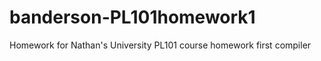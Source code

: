 banderson-PL101homework1
========================

Homework for Nathan&#39;s University PL101 course homework first compiler